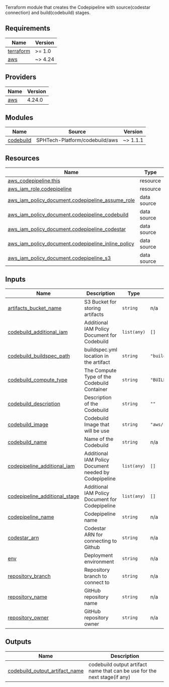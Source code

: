 Terraform module that creates the Codepipeline with source(codestar connection) and build(codebuild) stages.

<!-- BEGIN_TF_DOCS -->
## Requirements

| Name | Version |
|------|---------|
| <a name="requirement_terraform"></a> [terraform](#requirement\_terraform) | >= 1.0 |
| <a name="requirement_aws"></a> [aws](#requirement\_aws) | ~> 4.24 |

## Providers

| Name | Version |
|------|---------|
| <a name="provider_aws"></a> [aws](#provider\_aws) | 4.24.0 |

## Modules

| Name | Source | Version |
|------|--------|---------|
| <a name="module_codebuild"></a> [codebuild](#module\_codebuild) | SPHTech-Platform/codebuild/aws | ~> 1.1.1 |

## Resources

| Name | Type |
|------|------|
| [aws_codepipeline.this](https://registry.terraform.io/providers/hashicorp/aws/latest/docs/resources/codepipeline) | resource |
| [aws_iam_role.codepipeline](https://registry.terraform.io/providers/hashicorp/aws/latest/docs/resources/iam_role) | resource |
| [aws_iam_policy_document.codepipeline_assume_role](https://registry.terraform.io/providers/hashicorp/aws/latest/docs/data-sources/iam_policy_document) | data source |
| [aws_iam_policy_document.codepipeline_codebuild](https://registry.terraform.io/providers/hashicorp/aws/latest/docs/data-sources/iam_policy_document) | data source |
| [aws_iam_policy_document.codepipeline_codestar](https://registry.terraform.io/providers/hashicorp/aws/latest/docs/data-sources/iam_policy_document) | data source |
| [aws_iam_policy_document.codepipeline_inline_policy](https://registry.terraform.io/providers/hashicorp/aws/latest/docs/data-sources/iam_policy_document) | data source |
| [aws_iam_policy_document.codepipeline_s3](https://registry.terraform.io/providers/hashicorp/aws/latest/docs/data-sources/iam_policy_document) | data source |

## Inputs

| Name | Description | Type | Default | Required |
|------|-------------|------|---------|:--------:|
| <a name="input_artifacts_bucket_name"></a> [artifacts\_bucket\_name](#input\_artifacts\_bucket\_name) | S3 Bucket for storing artifacts | `string` | n/a | yes |
| <a name="input_codebuild_additional_iam"></a> [codebuild\_additional\_iam](#input\_codebuild\_additional\_iam) | Additional IAM Policy Document for Codebuild | `list(any)` | `[]` | no |
| <a name="input_codebuild_buildspec_path"></a> [codebuild\_buildspec\_path](#input\_codebuild\_buildspec\_path) | buildspec.yml location in the artifact | `string` | `"buildspec.yml"` | no |
| <a name="input_codebuild_compute_type"></a> [codebuild\_compute\_type](#input\_codebuild\_compute\_type) | The Compute Type of the Codebuild Container | `string` | `"BUILD_GENERAL1_MEDIUM"` | no |
| <a name="input_codebuild_description"></a> [codebuild\_description](#input\_codebuild\_description) | Description of the Codebuild | `string` | `""` | no |
| <a name="input_codebuild_image"></a> [codebuild\_image](#input\_codebuild\_image) | Codebuild Image that will be use | `string` | `"aws/codebuild/standard:5.0"` | no |
| <a name="input_codebuild_name"></a> [codebuild\_name](#input\_codebuild\_name) | Name of the Codebuild | `string` | n/a | yes |
| <a name="input_codepipeline_additional_iam"></a> [codepipeline\_additional\_iam](#input\_codepipeline\_additional\_iam) | Additional IAM Policy Document needed by Codepipeline | `list(any)` | `[]` | no |
| <a name="input_codepipeline_additional_stage"></a> [codepipeline\_additional\_stage](#input\_codepipeline\_additional\_stage) | Additional IAM Policy Document for Codepipeline | `list(any)` | `[]` | no |
| <a name="input_codepipeline_name"></a> [codepipeline\_name](#input\_codepipeline\_name) | Codepipeline name | `string` | n/a | yes |
| <a name="input_codestar_arn"></a> [codestar\_arn](#input\_codestar\_arn) | Codestar ARN for connecting to Github | `string` | n/a | yes |
| <a name="input_env"></a> [env](#input\_env) | Deployment environment | `string` | n/a | yes |
| <a name="input_repository_branch"></a> [repository\_branch](#input\_repository\_branch) | Repository branch to connect to | `string` | n/a | yes |
| <a name="input_repository_name"></a> [repository\_name](#input\_repository\_name) | GitHub repository name | `string` | n/a | yes |
| <a name="input_repository_owner"></a> [repository\_owner](#input\_repository\_owner) | GitHub repository owner | `string` | n/a | yes |

## Outputs

| Name | Description |
|------|-------------|
| <a name="output_codebuild_output_artifact_name"></a> [codebuild\_output\_artifact\_name](#output\_codebuild\_output\_artifact\_name) | codebuild output artifact name that can be use for the next stage(if any) |
<!-- END_TF_DOCS -->
